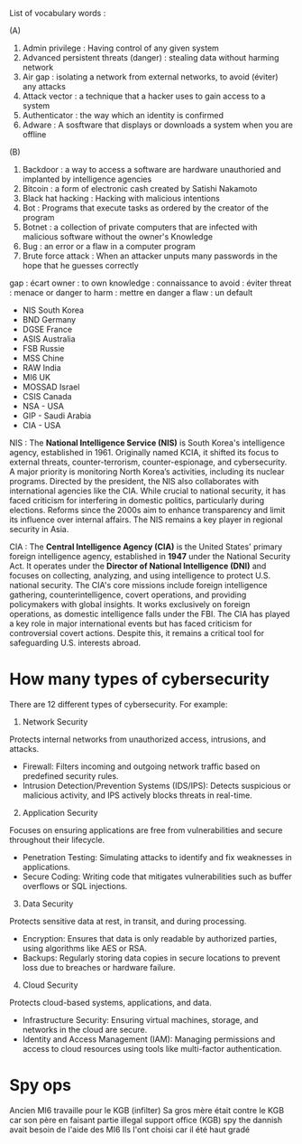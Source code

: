 

List of vocabulary words :


(A)

1. Admin privilege : Having control of any given system  
2. Advanced persistent threats (danger) : stealing data without harming network  
3. Air gap : isolating a network from external networks, to avoid (éviter) any attacks  
4. Attack vector : a technique that a hacker uses to gain access to a system 
5. Authenticator : the way which an identity is confirmed
6. Adware : A sosftware that displays or downloads a system when you are offline

(B)

1. Backdoor : a way to access a software are hardware unauthoried and implanted by intelligence agencies
2. Bitcoin : a form of electronic cash created by Satishi Nakamoto
3. Black hat hacking : Hacking with malicious intentions
4. Bot : Programs that execute tasks as ordered by the creator of the program
5. Botnet : a collection of private computers that are infected with malicious software without the owner's Knowledge 
6. Bug : an error or a flaw in a computer program
7. Brute force attack : When an attacker unputs many passwords in the hope that he guesses correctly



gap : écart
owner : to own
knowledge : connaissance
to avoid : éviter
threat : menace or danger
to harm : mettre en danger
a flaw : un default



- NIS South Korea
- BND Germany
- DGSE France
- ASIS Australia
- FSB Russie
- MSS Chine
- RAW India
- MI6 UK
- MOSSAD Israel
- CSIS Canada
- NSA - USA
- GIP - Saudi Arabia
- CIA - USA

NIS :
The **National Intelligence Service (NIS)** is South Korea's intelligence agency, established in 1961. Originally named KCIA, it shifted its focus to external threats, counter-terrorism, counter-espionage, and cybersecurity. A major priority is monitoring North Korea’s activities, including its nuclear programs. Directed by the president, the NIS also collaborates with international agencies like the CIA. While crucial to national security, it has faced criticism for interfering in domestic politics, particularly during elections. Reforms since the 2000s aim to enhance transparency and limit its influence over internal affairs. The NIS remains a key player in regional security in Asia.

CIA :
The **Central Intelligence Agency (CIA)** is the United States' primary foreign intelligence agency, established in **1947** under the National Security Act. It operates under the **Director of National Intelligence (DNI)** and focuses on collecting, analyzing, and using intelligence to protect U.S. national security. The CIA's core missions include foreign intelligence gathering, counterintelligence, covert operations, and providing policymakers with global insights. It works exclusively on foreign operations, as domestic intelligence falls under the FBI. The CIA has played a key role in major international events but has faced criticism for controversial covert actions. Despite this, it remains a critical tool for safeguarding U.S. interests abroad.


# How many types of cybersecurity


There are 12 different types of cybersecurity. For example:

1. Network Security

Protects internal networks from unauthorized access, intrusions, and attacks.

- Firewall: Filters incoming and outgoing network traffic based on predefined security rules.
- Intrusion Detection/Prevention Systems (IDS/IPS): Detects suspicious or malicious activity, and IPS actively blocks threats in real-time.

2. Application Security

Focuses on ensuring applications are free from vulnerabilities and secure throughout their lifecycle.

- Penetration Testing: Simulating attacks to identify and fix weaknesses in applications.
- Secure Coding: Writing code that mitigates vulnerabilities such as buffer overflows or SQL injections.

3. Data Security

Protects sensitive data at rest, in transit, and during processing.

- Encryption: Ensures that data is only readable by authorized parties, using algorithms like AES or RSA.
- Backups: Regularly storing data copies in secure locations to prevent loss due to breaches or hardware failure.

4. Cloud Security

Protects cloud-based systems, applications, and data.

- Infrastructure Security: Ensuring virtual machines, storage, and networks in the cloud are secure.
- Identity and Access Management (IAM): Managing permissions and access to cloud resources using tools like multi-factor authentication.




# Spy ops


Ancien MI6 travaille pour le KGB (infilter)
Sa gros mère était contre le KGB car son père en faisant partie
illegal support office (KGB) spy
the dannish avait besoin de l'aide des MI6
Ils l'ont choisi car il été haut gradé
